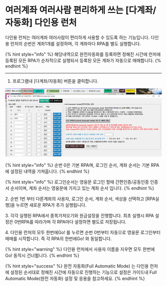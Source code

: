 # 여러계좌 여러사람 편리하게 쓰는 \[다계좌/자동화] 다인용 런처

​다인용 런처는 여러계좌 여러사람이 편리하게 사용할 수 있도록 하는 기능입니다. 다인용 런처의 순번은 계좌1개를 설정하며, 각 계좌마다 RPA를 별도 실행합니다.

{% hint style="info" %}
해당내역으로 완전자동화를 등록하면 정해진 시간에 런처에 등록된 모든 RPA가 순차적으로 실행되서 등록된 모든 계좌가 자동으로 매매합니다.
{% endhint %}

****

1. 프로그램내 \[다계좌/자동화] 버튼을 클릭합니다.

![](<.gitbook/assets/image (104) (1).png>)

{% hint style="info" %}
순번 0은 기본 RPA며, 로그인 순서, 계좌 순서는 기본 RPA에 설정된 내역을 가져옵니다.&#x20;
{% endhint %}

{% hint style="info" %}
로그인순서는 영웅문 로그인 할때 간편인증/공동인증 인증서 순서이며, 계좌 순서는 영웅문에 가지고 있는 계좌 순서 입니다.
{% endhint %}

2\. 순번 1번 부터 다른계좌의 사용자, 로그인 순서, 계좌 순서, 색상을 선택하고 \[RPA실행]을 누르면 새로운 RPA가 추가 실행됩니다.



3\. 각각 실행된 RPA에서 종목가져오기와 원금설정을 진행합니다. 최초 실행시 RPA 설정은 0번RPA를 따라가며 각 RPA마다 설정하면 별도로 저장됩니다.



4\. 다인용 런처의 모두 한번에Go! 를 누르면 순번 0번부터 자동으로 영웅문 로그인부터 매매를 시작합니다. 즉 각 RPA의 한번에Go! 와 동일합니다.

{% hint style="warning" %}
다인용 런처에서 사용자 이름을 지우면 모두 한번에 Go! 동작시 건너뜁니다.
{% endhint %}

{% hint style="success" %}
완전 자동화(Full Automatic Mode) 는 다인용 런처에 설정된 순서대로 정해진 시간에 자동으로 진행하는 기능으로 설정은 가이드내 Full Automatic Mode(완전 자동화) 설정 및 응용을 참고하세요.
{% endhint %}

